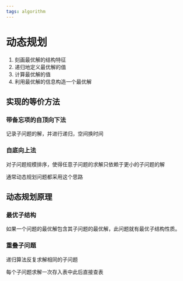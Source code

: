 ```yaml
---
tags: algorithm
---
```

# 动态规划

1. 刻画最优解的结构特征
2. 递归地定义最优解的值
3. 计算最优解的值
4. 利用最优解的信息构造一个最优解

## 实现的等价方法

### 带备忘项的自顶向下法

记录子问题的解，并进行递归，空间换时间

### 自底向上法

对子问题规模排序，使得任意子问题的求解只依赖于更小的子问题的解

通常动态规划问题都采用这个思路

## 动态规划原理

### 最优子结构

如果一个问题的最优解包含其子问题的最优解，此问题就有最优子结构性质。

### 重叠子问题

递归算法反复求解相同的子问题

每个子问题求解一次存入表中此后直接查表
